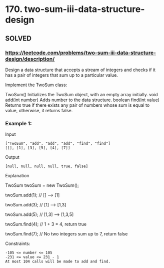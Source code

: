 # 170. two-sum-iii-data-structure-design

## SOLVED
### https://leetcode.com/problems/two-sum-iii-data-structure-design/description/


Design a data structure that accepts a stream of integers and checks if it has a pair of integers that sum up to a particular value.

Implement the TwoSum class:

TwoSum() Initializes the TwoSum object, with an empty array initially.
void add(int number) Adds number to the data structure.
boolean find(int value) Returns true if there exists any pair of numbers whose sum is equal to value, otherwise, it returns false.


### Example 1:

Input

    ["TwoSum", "add", "add", "add", "find", "find"]
    [[], [1], [3], [5], [4], [7]]

Output
    
    [null, null, null, null, true, false]

Explanation

TwoSum twoSum = new TwoSum();

twoSum.add(1);   // [] --> [1]

twoSum.add(3);   // [1] --> [1,3]

twoSum.add(5);   // [1,3] --> [1,3,5]

twoSum.find(4);  // 1 + 3 = 4, return true

twoSum.find(7);  // No two integers sum up to 7, return false



Constraints:

    -105 <= number <= 105
    -231 <= value <= 231 - 1
    At most 104 calls will be made to add and find.